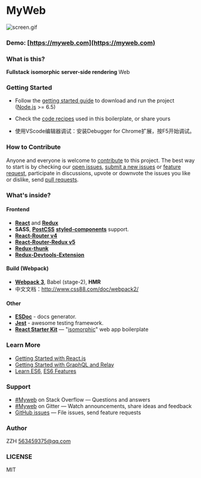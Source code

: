# MyWeb

![screen.gif](https://github.com/screen.gif)

### Demo: [https://myweb.com](https://myweb.com)

### What is this?

**Fullstack** **isomorphic** **server-side rendering** Web

### Getting Started

  * Follow the [getting started guide](./docs/getting-started.md) to download and run the project
    ([Node.js](https://nodejs.org/) >= 6.5)
  * Check the [code recipes](./docs/recipes) used in this boilerplate, or share yours

  * 使用VScode编辑器调试：安装Debugger for Chrome扩展，按F5开始调试。

### How to Contribute

Anyone and everyone is welcome to [contribute](CONTRIBUTING.md) to this project. The best way to start is by checking our [open issues](https://github.com/t/issues),
[submit a new issues](https://github.com/t/issues/new?labels=bug) or
[feature request](https://github.com/t/issues/new?labels=enhancement),
participate in discussions, upvote or downvote the issues you like or dislike, send [pull
requests](CONTRIBUTING.md#pull-requests).

### What's inside?

#### Frontend

- **[React](https://facebook.github.io/react/)** and **[Redux](http://redux.js.org/)**
- **SASS**, **[PostCSS](https://github.com/postcss/postcss)** **[styled-components](https://github.com/styled-components/styled-components)** support.
- **[React-Router v4](https://github.com/ReactTraining/react-router)**
- **[React-Router-Redux v5](https://github.com/reactjs/react-router-redux)**
- **[Redux-thunk](https://github.com/gaearon/redux-thunk)**
- **[Redux-Devtools-Extension](https://github.com/zalmoxisus/redux-devtools-extension)**

#### Build (Webpack)

- **[Webpack 3](https://webpack.js.org)**, Babel (stage-2), **HMR**
- 中文文档：http://www.css88.com/doc/webpack2/

#### Other

- **[ESDoc](https://github.com/esdoc/esdoc)** - docs generator.
- **[Jest](https://facebook.github.io/jest/)** - awesome testing framework.
- **[React Starter Kit](https://www.reactstarterkit.com)** — "[isomorphic](http://nerds.airbnb.com/isomorphic-javascript-future-web-apps/)" web app boilerplate

### Learn More

  * [Getting Started with React.js](http://facebook.github.io/react/)
  * [Getting Started with GraphQL and Relay](https://quip.com/oLxzA1gTsJsE)
  * [Learn ES6](https://babeljs.io/docs/learn-es6/), [ES6 Features](https://github.com/lukehoban/es6features#readme)

### Support

* [#Myweb](http://stackoverflow.com/t) on Stack Overflow — Questions and answers
* [#Myweb](https://gitter.im/t) on Gitter — Watch announcements, share ideas and feedback
* [GitHub issues](https://github.com/kriasoft/react-starter-kit/issues) — File issues, send feature requests

### Author

ZZH <563459375@qq.com>

### LICENSE

MIT
